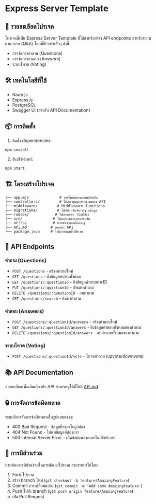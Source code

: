 # Express Server Template

## 📝 รายละเอียดโปรเจค
โปรเจคนี้เป็น Express Server Template ที่ใช้สำหรับสร้าง API endpoints สำหรับระบบถาม-ตอบ (Q&A) โดยมีฟีเจอร์หลักๆ ดังนี้:
- การจัดการคำถาม (Questions)
- การจัดการคำตอบ (Answers)
- ระบบโหวต (Voting)

## 🛠️ เทคโนโลยีที่ใช้
- Node.js
- Express.js
- PostgreSQL
- Swagger UI (สำหรับ API Documentation)

## 📦 การติดตั้ง
1. ติดตั้ง dependencies:
```bash
npm install
```

2. รันเซิร์ฟเวอร์:
```bash
npm start
```

## 🏗️ โครงสร้างโปรเจค
```
├── app.mjs              # จุดเริ่มต้นของแอพพลิเคชัน
├── controllers/         # ไฟล์ควบคุมการทำงานของ API
├── middleware/         # Middleware functions
├── migrations/         # ไฟล์สำหรับจัดการฐานข้อมูล
├── routes/            # ไฟล์กำหนด routes
├── src/              # โค้ดหลักของแอพพลิเคชัน
├── utils/            # ฟังก์ชันช่วยเหลือต่างๆ
├── API.md           # เอกสาร API
└── package.json     # ไฟล์กำหนดค่าโปรเจค
```

## 🔌 API Endpoints

### คำถาม (Questions)
- `POST /questions` - สร้างคำถามใหม่
- `GET /questions` - ดึงข้อมูลคำถามทั้งหมด
- `GET /questions/:questionId` - ดึงข้อมูลคำถามตาม ID
- `PUT /questions/:questionId` - อัพเดทคำถาม
- `DELETE /questions/:questionId` - ลบคำถาม
- `GET /questions/search` - ค้นหาคำถาม

### คำตอบ (Answers)
- `POST /questions/:questionId/answers` - สร้างคำตอบใหม่
- `GET /questions/:questionId/answers` - ดึงข้อมูลคำตอบทั้งหมดของคำถาม
- `DELETE /questions/:questionId/answers` - ลบคำตอบทั้งหมดของคำถาม

### ระบบโหวต (Voting)
- `POST /questions/:questionId/vote` - โหวตคำถาม (upvote/downvote)

## 📚 API Documentation
รายละเอียดเพิ่มเติมเกี่ยวกับ API สามารถดูได้ที่ไฟล์ [API.md](API.md)

## 🔒 การจัดการข้อผิดพลาด
ระบบมีการจัดการข้อผิดพลาดในรูปแบบต่างๆ:
- 400 Bad Request - ข้อมูลที่ส่งมาไม่ถูกต้อง
- 404 Not Found - ไม่พบข้อมูลที่ต้องการ
- 500 Internal Server Error - เกิดข้อผิดพลาดภายในเซิร์ฟเวอร์

## 🤝 การมีส่วนร่วม
หากต้องการมีส่วนร่วมในการพัฒนาโปรเจค สามารถทำได้โดย:
1. Fork โปรเจค
2. สร้าง branch ใหม่ (`git checkout -b feature/AmazingFeature`)
3. Commit การเปลี่ยนแปลง (`git commit -m 'Add some AmazingFeature'`)
4. Push ไปยัง branch (`git push origin feature/AmazingFeature`)
5. เปิด Pull Request
